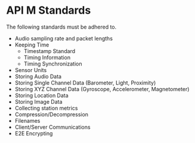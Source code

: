 # API M Standards

The following standards must be adhered to.

* Audio sampling rate and packet lengths
* Keeping Time
  * Timestamp Standard
  * Timing Information
  * Timing Synchronization
* Sensor Units
* Storing Audio Data
* Storing Single Channel Data (Barometer, Light, Proximity)
* Storing XYZ Channel Data (Gyroscope, Accelerometer, Magnetometer)
* Storing Location Data
* Storing Image Data
* Collecting station metrics
* Compression/Decompression
* Filenames
* Client/Server Communications
* E2E Encrypting








